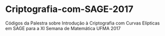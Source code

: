 # Criptografia-com-SAGE-2017
Códigos da Palestra sobre Introdução à Criptografia com Curvas Elípticas em SAGE para a XI Semana de Matemática UFMA 2017

